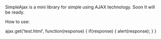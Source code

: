 SimpleAjax is a mini library for simple using AJAX technology. Soon It will be ready.

How to use:

ajax.get('test.html', function(response) {
  if(response) {
    alert(response);
    }
  }
